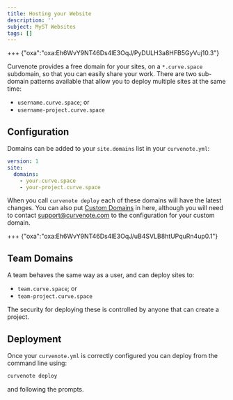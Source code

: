 ```yaml
---
title: Hosting your Website
description: ''
subject: MyST Websites
tags: []
---
```


+++ {"oxa":"oxa:Eh6WvY9NT46Ds4lE3OqJ/PyDULH3a8HFB5GyVuj10.3"}

Curvenote provides a free domain for your sites, on a `*.curve.space` subdomain, so that you can easily share your work. There are two sub-domain patterns available that allow you to deploy multiple sites at the same time:

- `username.curve.space`; or
- `username-project.curve.space`

## Configuration

Domains can be added to your `site.domains` list in your `curvenote.yml`\:

```yaml
version: 1
site:
  domains:
    - your.curve.space
    - your-project.curve.space
```

When you call `curvenote deploy` each of these domains will have the latest changes. You can also put [Custom Domains](oxa:Eh6WvY9NT46Ds4lE3OqJ/Qn9rzCukuPlbwhKl8qA0 'Custom Domains') in here, although you will need to contact support@curvenote.com to the configuration for your custom domain.

+++ {"oxa":"oxa:Eh6WvY9NT46Ds4lE3OqJ/uB4SVLB8htUPquRn4up0.1"}

## Team Domains

A team behaves the same way as a user, and can deploy sites to:

- `team.curve.space`; or
- `team-project.curve.space`

The security for deploying these is controlled by anyone that can create a project.

## Deployment

Once your `curvenote.yml` is correctly configured you can deploy from the command line using:

```bash
curvenote deploy
```

and following the prompts.
